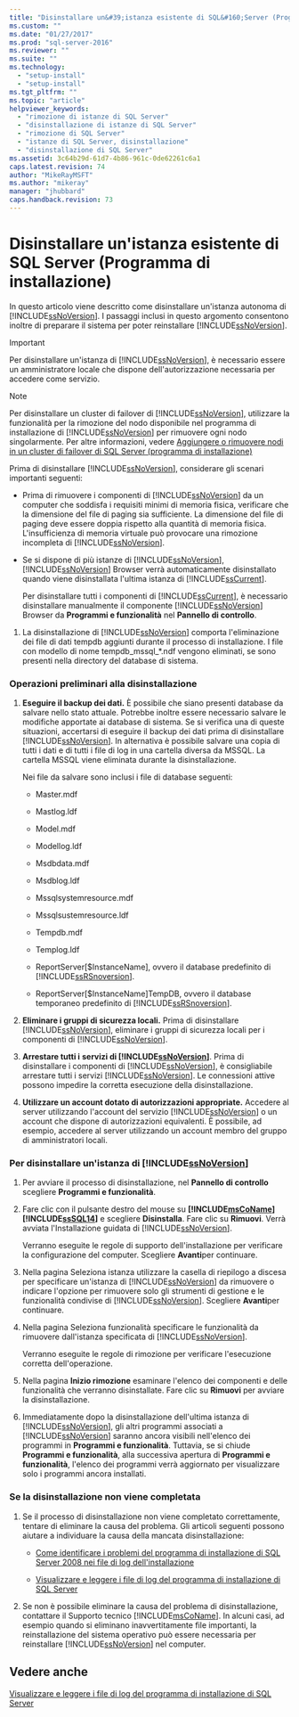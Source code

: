 ```yaml
---
title: "Disinstallare un&#39;istanza esistente di SQL&#160;Server (Programma di installazione) | Microsoft Docs"
ms.custom: ""
ms.date: "01/27/2017"
ms.prod: "sql-server-2016"
ms.reviewer: ""
ms.suite: ""
ms.technology: 
  - "setup-install"
  - "setup-install"
ms.tgt_pltfrm: ""
ms.topic: "article"
helpviewer_keywords: 
  - "rimozione di istanze di SQL Server"
  - "disinstallazione di istanze di SQL Server"
  - "rimozione di SQL Server"
  - "istanze di SQL Server, disinstallazione"
  - "disinstallazione di SQL Server"
ms.assetid: 3c64b29d-61d7-4b86-961c-0de62261c6a1
caps.latest.revision: 74
author: "MikeRayMSFT"
ms.author: "mikeray"
manager: "jhubbard"
caps.handback.revision: 73
---
```

# Disinstallare un&#39;istanza esistente di SQL&#160;Server (Programma di installazione)
  In questo articolo viene descritto come disinstallare un'istanza autonoma di [!INCLUDE[ssNoVersion](../../includes/ssnoversion-md.md)]. I passaggi inclusi in questo argomento consentono inoltre di preparare il sistema per poter reinstallare [!INCLUDE[ssNoVersion](../../includes/ssnoversion-md.md)].  
  
> [!IMPORTANT]  
>  Per disinstallare un'istanza di [!INCLUDE[ssNoVersion](../../includes/ssnoversion-md.md)], è necessario essere un amministratore locale che dispone dell'autorizzazione necessaria per accedere come servizio.  
  
> [!NOTE]  
>  Per disinstallare un cluster di failover di [!INCLUDE[ssNoVersion](../../includes/ssnoversion-md.md)], utilizzare la funzionalità per la rimozione del nodo disponibile nel programma di installazione di [!INCLUDE[ssNoVersion](../../includes/ssnoversion-md.md)] per rimuovere ogni nodo singolarmente. Per altre informazioni, vedere [Aggiungere o rimuovere nodi in un cluster di failover di SQL Server &#40;programma di installazione&#41;](../../sql-server/failover-clusters/install/add-or-remove-nodes-in-a-sql-server-failover-cluster-setup.md)  
  
 Prima di disinstallare [!INCLUDE[ssNoVersion](../../includes/ssnoversion-md.md)], considerare gli scenari importanti seguenti:  
  
-   Prima di rimuovere i componenti di [!INCLUDE[ssNoVersion](../../includes/ssnoversion-md.md)] da un computer che soddisfa i requisiti minimi di memoria fisica, verificare che la dimensione del file di paging sia sufficiente. La dimensione del file di paging deve essere doppia rispetto alla quantità di memoria fisica. L'insufficienza di memoria virtuale può provocare una rimozione incompleta di [!INCLUDE[ssNoVersion](../../includes/ssnoversion-md.md)].  
  
-   Se si dispone di più istanze di [!INCLUDE[ssNoVersion](../../includes/ssnoversion-md.md)], [!INCLUDE[ssNoVersion](../../includes/ssnoversion-md.md)] Browser verrà automaticamente disinstallato quando viene disinstallata l'ultima istanza di [!INCLUDE[ssCurrent](../../includes/sscurrent-md.md)].  
  
     Per disinstallare tutti i componenti di [!INCLUDE[ssCurrent](../../includes/sscurrent-md.md)], è necessario disinstallare manualmente il componente [!INCLUDE[ssNoVersion](../../includes/ssnoversion-md.md)] Browser da **Programmi e funzionalità** nel **Pannello di controllo**.  
  
1.  La disinstallazione di [!INCLUDE[ssNoVersion](../../includes/ssnoversion-md.md)] comporta l'eliminazione dei file di dati tempdb aggiunti durante il processo di installazione. I file con modello di nome tempdb_mssql_*.ndf vengono eliminati, se sono presenti nella directory del database di sistema.  
  
### Operazioni preliminari alla disinstallazione  
  
1.  **Eseguire il backup dei dati.** È possibile che siano presenti database da salvare nello stato attuale. Potrebbe inoltre essere necessario salvare le modifiche apportate ai database di sistema. Se si verifica una di queste situazioni, accertarsi di eseguire il backup dei dati prima di disinstallare [!INCLUDE[ssNoVersion](../../includes/ssnoversion-md.md)]. In alternativa è possibile salvare una copia di tutti i dati e di tutti i file di log in una cartella diversa da MSSQL. La cartella MSSQL viene eliminata durante la disinstallazione.  
  
     Nei file da salvare sono inclusi i file di database seguenti:  
  
    -   Master.mdf  
  
    -   Mastlog.ldf  
  
    -   Model.mdf  
  
    -   Modellog.ldf  
  
    -   Msdbdata.mdf  
  
    -   Msdblog.ldf  
  
    -   Mssqlsystemresource.mdf  
  
    -   Mssqlsustemresource.ldf  
  
    -   Tempdb.mdf  
  
    -   Templog.ldf  
  
    -   ReportServer[$InstanceName], ovvero il database predefinito di [!INCLUDE[ssRSnoversion](../../includes/ssrsnoversion-md.md)].  
  
    -   ReportServer[$InstanceName]TempDB, ovvero il database temporaneo predefinito di [!INCLUDE[ssRSnoversion](../../includes/ssrsnoversion-md.md)].  
  
2.  **Eliminare i gruppi di sicurezza locali.** Prima di disinstallare [!INCLUDE[ssNoVersion](../../includes/ssnoversion-md.md)], eliminare i gruppi di sicurezza locali per i componenti di [!INCLUDE[ssNoVersion](../../includes/ssnoversion-md.md)].  
  
3.  **Arrestare tutti i** **servizi di [!INCLUDE[ssNoVersion](../../includes/ssnoversion-md.md)]**. Prima di disinstallare i componenti di [!INCLUDE[ssNoVersion](../../includes/ssnoversion-md.md)], è consigliabile arrestare tutti i servizi [!INCLUDE[ssNoVersion](../../includes/ssnoversion-md.md)]. Le connessioni attive possono impedire la corretta esecuzione della disinstallazione.  
  
4.  **Utilizzare un account dotato di autorizzazioni appropriate.** Accedere al server utilizzando l'account del servizio [!INCLUDE[ssNoVersion](../../includes/ssnoversion-md.md)] o un account che dispone di autorizzazioni equivalenti. È possibile, ad esempio, accedere al server utilizzando un account membro del gruppo di amministratori locali.  
  
### Per disinstallare un'istanza di [!INCLUDE[ssNoVersion](../../includes/ssnoversion-md.md)]  
  
1.  Per avviare il processo di disinstallazione, nel **Pannello di controllo** scegliere **Programmi e funzionalità**.  
  
2.  Fare clic con il pulsante destro del mouse su **[!INCLUDE[msCoName](../../includes/msconame-md.md)][!INCLUDE[ssSQL14](../../includes/sssql14-md.md)]** e scegliere **Disinstalla**. Fare clic su **Rimuovi**. Verrà avviata l'Installazione guidata di [!INCLUDE[ssNoVersion](../../includes/ssnoversion-md.md)].  
  
     Verranno eseguite le regole di supporto dell'installazione per verificare la configurazione del computer. Scegliere **Avanti**per continuare.  
  
3.  Nella pagina Seleziona istanza utilizzare la casella di riepilogo a discesa per specificare un'istanza di [!INCLUDE[ssNoVersion](../../includes/ssnoversion-md.md)] da rimuovere o indicare l'opzione per rimuovere solo gli strumenti di gestione e le funzionalità condivise di [!INCLUDE[ssNoVersion](../../includes/ssnoversion-md.md)]. Scegliere **Avanti**per continuare.  
  
4.  Nella pagina Seleziona funzionalità specificare le funzionalità da rimuovere dall'istanza specificata di [!INCLUDE[ssNoVersion](../../includes/ssnoversion-md.md)].  
  
     Verranno eseguite le regole di rimozione per verificare l'esecuzione corretta dell'operazione.  
  
5.  Nella pagina **Inizio rimozione** esaminare l'elenco dei componenti e delle funzionalità che verranno disinstallate. Fare clic su **Rimuovi** per avviare la disinstallazione.  
  
6.  Immediatamente dopo la disinstallazione dell'ultima istanza di [!INCLUDE[ssNoVersion](../../includes/ssnoversion-md.md)], gli altri programmi associati a [!INCLUDE[ssNoVersion](../../includes/ssnoversion-md.md)] saranno ancora visibili nell'elenco dei programmi in **Programmi e funzionalità**. Tuttavia, se si chiude **Programmi e funzionalità**, alla successiva apertura di **Programmi e funzionalità**, l'elenco dei programmi verrà aggiornato per visualizzare solo i programmi ancora installati.  
  
### Se la disinstallazione non viene completata  
  
1.  Se il processo di disinstallazione non viene completato correttamente, tentare di eliminare la causa del problema. Gli articoli seguenti possono aiutare a individuare la causa della mancata disinstallazione:  
  
    -   [Come identificare i problemi del programma di installazione di SQL Server 2008 nei file di log dell'installazione](http://support.microsoft.com/kb/955396/en-us)  
  
    -   [Visualizzare e leggere i file di log del programma di installazione di SQL Server](../../database-engine/install-windows/view-and-read-sql-server-setup-log-files.md)  
  
2.  Se non è possibile eliminare la causa del problema di disinstallazione, contattare il Supporto tecnico [!INCLUDE[msCoName](../../includes/msconame-md.md)]. In alcuni casi, ad esempio quando si eliminano inavvertitamente file importanti, la reinstallazione del sistema operativo può essere necessaria per reinstallare [!INCLUDE[ssNoVersion](../../includes/ssnoversion-md.md)] nel computer.  
  
## Vedere anche  
 [Visualizzare e leggere i file di log del programma di installazione di SQL Server](../../database-engine/install-windows/view-and-read-sql-server-setup-log-files.md)  
  
  